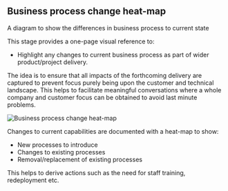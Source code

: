 ## Business process change heat-map

A diagram to show the differences in business process to current state

This stage provides a one-page visual reference to:

- Highlight any changes to current business process as part of wider product/project delivery.

The idea is to ensure that all impacts of the forthcoming delivery are captured to prevent focus purely being upon the customer and technical landscape. This helps to facilitate meaningful conversations where a whole company and customer focus can be obtained to avoid last minute problems.

![Business process change heat-map](https://github.com/bad-tools/3d.tools/raw/master/RRPD/images/figures/bpchm.png)

Changes to current capabilities are documented with a heat-map to show:

- New processes to introduce
- Changes to existing processes
- Removal/replacement of existing processes

This helps to derive actions such as the need for staff training, redeployment etc.
